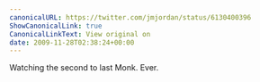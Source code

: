 ```yaml
---
canonicalURL: https://twitter.com/jmjordan/status/6130400396
ShowCanonicalLink: true
CanonicalLinkText: View original on
date: 2009-11-28T02:38:24+00:00
---
```

Watching the second to last Monk. Ever.